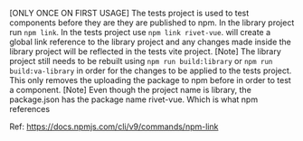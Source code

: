 [ONLY ONCE ON FIRST USAGE]
The tests project is used to test components before they are they are published to npm. 
In the library project run `npm link`. In the tests project use `npm link rivet-vue`. 
will create a global link reference to the library project and any changes made inside
the library project will be reflected in the tests vite project.
[Note] The library project still needs to be rebuilt using `npm run build:library` or
`npm run build:va-library` in order for the changes to be applied to the tests project.
This only removes the uploading the package to npm before in order to test a component.
[Note] Even though the project name is library, the package.json has the package name
rivet-vue. Which is what npm references

Ref: https://docs.npmjs.com/cli/v9/commands/npm-link